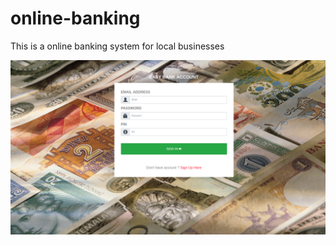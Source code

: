 # online-banking
This is a online banking system for local businesses

![screenshots/000](screenshots/000.png) <br> 
